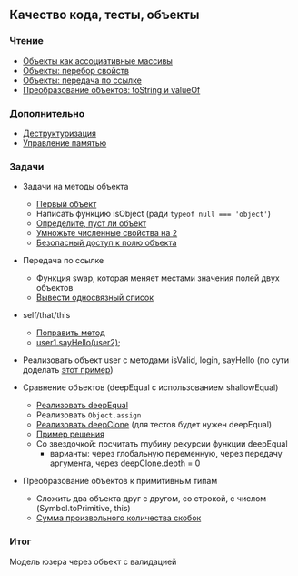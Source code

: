 ## Качество кода, тесты, объекты ##

### Чтение ###

* [Объекты как ассоциативные массивы](http://learn.javascript.ru/object)
* [Объекты: перебор свойств](http://learn.javascript.ru/object-for-in)
* [Объекты: передача по ссылке](http://learn.javascript.ru/object-reference)
* [Преобразование объектов: toString и valueOf](https://learn.javascript.ru/object-conversion)

### Дополнительно ###

* [Деструктуризация](https://learn.javascript.ru/destructuring)
* [Управление памятью](http://learn.javascript.ru/memory-management)

### Задачи ###

* Задачи на методы объекта
  * [Первый объект](https://learn.javascript.ru/task/hello-object)
  * Написать функцию isObject (ради `typeof null === 'object'`)
  * [Определите, пуст ли объект](https://learn.javascript.ru/task/is-empty)
  * [Умножьте численные свойства на 2](https://learn.javascript.ru/task/multiply-numeric)
  * [Безопасный доступ к полю объекта](https://marinatells.github.io/playground/#-L8W1APXHe1kgBcMzDPI)

* Передача по ссылке
  * Функция swap, которая меняет местами значения полей двух объектов
  * [Вывести односвязный список](https://learn.javascript.ru/task/output-single-linked-list)

* self/that/this
  * [Поправить метод](https://plnkr.co/edit/qDqXkkkRShKRPbqPvyw9?p=info)
  * [user1.sayHello(user2)](https://marinatells.github.io/playground/#-L94CJUjXhOtZTqP1lEn);

* Реализовать объект user с методами isValid, login, sayHello (по сути доделать [этот пример](https://plnkr.co/edit/qDqXkkkRShKRPbqPvyw9?p=info))

* Сравнение объектов (deepEqual с использованием shallowEqual)
  * [Реализовать deepEqual](http://burlakilia.github.io/playground/#-KzeP63A3JH2s8E6qpg3)
  * Реализовать `Object.assign`
  * [Реализовать deepClone](http://burlakilia.github.io/playground/#-Kzh62GPKy2cciyO_21x) (для тестов будет нужен deepEqual)
  * [Пример решения](https://plnkr.co/edit/qGkhVdlsCN3nQLkDpdZu?p=preview)
  * Со звездочкой: посчитать глубину рекурсии функции deepEqual
    * варианты: через глобальную переменную, через передачу аргумента, через deepClone.depth = 0

* Преобразование объектов к примитивным типам
  * Сложить два объекта друг с другом, со строкой, с числом (Symbol.toPrimitive, this)
  * [Сумма произвольного количества скобок](https://learn.javascript.ru/task/sum-many-brackets)

### Итог ###

Модель юзера через объект с валидацией